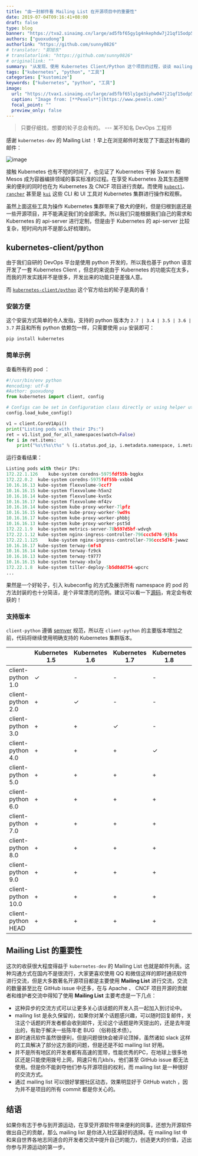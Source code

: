 ```yaml
---
title: "由一封邮件看 Mailing List 在开源项目中的重要性"
date: 2019-07-04T09:16:41+08:00
draft: false
type: blog
banner: "https://tva2.sinaimg.cn/large/ad5fbf65gy1g4nkephdw7j21qf15odp5.jpg"
authors: ["guoxudong"]
authorlink: "https://github.com/sunny0826"
# translator: "郭旭东"
# translatorlink: "https://github.com/sunny0826"
# originallink: ""
summary: "从发现、使用 Kubernetes Client/Python 这个项目的过程，谈谈 mailing list 在开源项目中的重要性。"
tags: ["kubernetes", "python", "工具"]
categories: ["kustomize"]
keywords: ["kubernetes", "python", "工具"]
image:
  url: "https://tvax1.sinaimg.cn/large/ad5fbf65ly1ge3iyhw047j21qf15odp5.jpg"
  caption: "Image from: [**Pexels**](https://www.pexels.com)"
  focal_point: ""
  preview_only: false
---
```


> 只要仔细找，想要的轮子总会有的。
> --- 某不知名 DevOps 工程师

感谢 `kubernetes-dev` 的 Mailing List ！早上在浏览邮件时发现了下面这封有趣的邮件：

![image](https://wx3.sinaimg.cn/large/ad5fbf65gy1g4nkmrb8scj21780q0afv.jpg)

接触 Kubernetes 也有不短的时间了，也见证了 Kubernetes 干掉 Swarm 和 Mesos 成为容器编排领域的事实标准的过程。在享受 Kubernetes 及其生态圈带来的便利的同时也在为 Kubernetes 及 CNCF 项目进行贡献。而使用 [`kubectl`](https://github.com/kubernetes/kubectl)、[`rancher`](https://github.com/rancher/rancher) 甚至是 [`kui`](https://github.com/IBM/kui) 这些 CLI 和 UI 工具对 Kubernetes 集群进行操作和观察。

虽然上面这些工具为操作 Kubernetes 集群带来了极大的便利，但是归根到底还是一些开源项目，并不能满足我们的全部需求。所以我们只能根据我们自己的需求和 Kubernetes 的 api-server 进行定制，但是由于 Kubernetes 的 api-server 比较复杂，短时间内并不是那么好梳理的。

## kubernetes-client/python

由于我们自研的 DevOps 平台是使用 python 开发的，所以我也基于 python 语言开发了一套 Kubernetes Client ，但总的来说由于 Kubernetes 的功能实在太多，而我的开发实践并不是很多，开发出来的功能只是差强人意。

而 [`kubernetes-client/python`](https://github.com/kubernetes-client/python) 这个官方给出的轮子是真的香！

### 安装方便

这个安装方式简单的令人发指，支持的 python 版本为 `2.7 | 3.4 | 3.5 | 3.6 | 3.7` 并且和所有 python 依赖包一样，只需要使用 `pip` 安装即可：

```bash
pip install kubernetes
```

### 简单示例

查看所有的 pod ：

```python
#!/usr/bin/env python
#encoding: utf-8
#Author: guoxudong
from kubernetes import client, config

# Configs can be set in Configuration class directly or using helper utility
config.load_kube_config()

v1 = client.CoreV1Api()
print("Listing pods with their IPs:")
ret = v1.list_pod_for_all_namespaces(watch=False)
for i in ret.items:
    print("%s\t%s\t%s" % (i.status.pod_ip, i.metadata.namespace, i.metadata.name))
```

运行查看结果：

```python
Listing pods with their IPs:
172.22.1.126	kube-system	coredns-5975fdf55b-bqgkx
172.22.0.2	kube-system	coredns-5975fdf55b-vxbb4
10.16.16.13	kube-system	flexvolume-9ccf7
10.16.16.15	kube-system	flexvolume-h5xn2
10.16.16.14	kube-system	flexvolume-kvn5x
10.16.16.17	kube-system	flexvolume-mf4zv
10.16.16.14	kube-system	kube-proxy-worker-7lpfz
10.16.16.15	kube-system	kube-proxy-worker-9wd9s
10.16.16.17	kube-system	kube-proxy-worker-phbbj
10.16.16.13	kube-system	kube-proxy-worker-pst5d
172.22.1.9	kube-system	metrics-server-78b597d5bf-wdvqh
172.22.1.12	kube-system	nginx-ingress-controller-796ccc5d76-9jh5s
172.22.1.125	kube-system	nginx-ingress-controller-796ccc5d76-jwwwz
10.16.16.17	kube-system	terway-6mfs8
10.16.16.14	kube-system	terway-fz9ck
10.16.16.13	kube-system	terway-t9777
10.16.16.15	kube-system	terway-xbxlp
172.22.1.8	kube-system	tiller-deploy-5b5d8dd754-wpcrc
...
```

果然是一个好轮子，引入 kubeconfig 的方式及展示所有 namespace 的 pod 的方法封装的也十分简洁，是个非常漂亮的范例。建议可以看一下[源码](https://github.com/kubernetes-client/python)，肯定会有收获的！

### 支持版本

`client-python` 遵循 [semver](https://semver.org/lang/zh-CN/) 规范，所以在 `client-python` 的主要版本增加之前，代码将继续使用明确支持的 Kubernetes 集群版本。

|                    | Kubernetes 1.5 | Kubernetes 1.6 | Kubernetes 1.7 | Kubernetes 1.8 | Kubernetes 1.9 | Kubernetes 1.10 | Kubernetes 1.11 | Kubernetes 1.12 | Kubernetes 1.13 | Kubernetes 1.14 |
|--------------------|----------------|----------------|----------------|----------------|----------------|-----------------|-----------------|-----------------|-----------------|-----------------|
| client-python 1.0  | ✓              | -              | -              |-               |-               |-                |-                |-                |-                |-                |
| client-python 2.0  | +              | ✓              | -              |-               |-               |-                |-                |-                |-                |-                |
| client-python 3.0  | +              | +              | ✓              |-               |-               |-                |-                |-                |-                |-                |
| client-python 4.0  | +              | +              | +              |✓               |-               |-                |-                |-                |-                |-                |
| client-python 5.0  | +              | +              | +              |+               |✓               |-                |-                |-                |-                |-                |
| client-python 6.0  | +              | +              | +              |+               |+               |✓                |-                |-                |-                |-                |
| client-python 7.0  | +              | +              | +              |+               |+               |+                |✓                |-                |-                |-                |
| client-python 8.0  | +              | +              | +              |+               |+               |+                |+                |✓                |-                |-                |
| client-python 9.0  | +              | +              | +              |+               |+               |+                |+                |+                |✓                |-                |
| client-python 10.0 | +              | +              | +              |+               |+               |+                |+                |+                |+                |✓                |
| client-python HEAD | +              | +              | +              |+               |+               |+                |+                |+                |+                |✓                |

## Mailing List 的重要性

这次的收获很大程度得益于 `kubernetes-dev` 的 Mailing List 也就是邮件列表。这种沟通方式在国内不是很流行，大家更喜欢使用 QQ 和微信这样的即时通讯软件进行交流，但是大多数著名开源项目都是主要使用 __Mailing List__ 进行交流，交流的数量甚至比在 GitHub issue 中还多，在与 Apache 、 CNCF 项目开源的贡献者和维护者交流中得知了使用 __Mailing List__ 主要考虑是一下几点：

- 这种异步的交流方式可以让更多关心该话题的开发人员一起加入到讨论中。
- mailing list 是永久保留的，如果你对某个话题感兴趣，可以随时回复邮件，关注这个话题的开发者都会收到邮件，无论这个话题是昨天提出的，还是去年提出的，有助于解决一些陈年老 BUG （俗称技术债）。
- 即时通讯软件虽然很便利，但是问题很快会被评论顶掉，虽然诸如 slack 这样的工具解决了部分这方面的问题，但是还是不如 mailing list 好用。
- 并不是所有地区的开发者都有高速的宽带，性能优秀的PC，在地球上很多地区还是只能使用拨号上网，网速只有几kb/s，他们甚至 GitHub issue 都无法使用。但是你不能剥夺他们参与开源项目的权利，而 mailing list 是一种很好的交流方式。
- 通过 mailing list 可以很好掌握社区动态，效果明显好于 GitHub watch ，因为并不是项目的所有 commit 都是你关心的。

## 结语

如果你有志于参与到开源运动，在享受开源软件带来便利的同事，还想为开源软件做出自己的贡献，那么 mailing list 是你进入社区最好的选择。在 mailing list 中和来自世界各地志同道合的开发者交流中提升自己的能力，创造更大的价值，迈出你参与开源运动的第一步。
